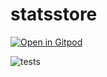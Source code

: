 # statsstore

<a href="https://gitpod.io/#https://github.com/gouniverse/statsstore" style="float:right:"><img src="https://gitpod.io/button/open-in-gitpod.svg" alt="Open in Gitpod" loading="lazy"></a>

![tests](https://github.com/gouniverse/statsstore/workflows/tests/badge.svg)
